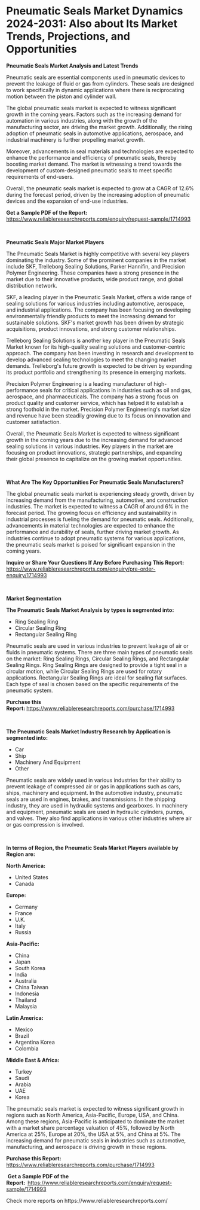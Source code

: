 <p><h1>Pneumatic Seals Market Dynamics 2024-2031: Also about Its Market Trends, Projections, and Opportunities</h1></p><p><strong>Pneumatic Seals Market Analysis and Latest Trends</strong></p>
<p><p>Pneumatic seals are essential components used in pneumatic devices to prevent the leakage of fluid or gas from cylinders. These seals are designed to work specifically in dynamic applications where there is reciprocating motion between the piston and cylinder wall.</p><p>The global pneumatic seals market is expected to witness significant growth in the coming years. Factors such as the increasing demand for automation in various industries, along with the growth of the manufacturing sector, are driving the market growth. Additionally, the rising adoption of pneumatic seals in automotive applications, aerospace, and industrial machinery is further propelling market growth.</p><p>Moreover, advancements in seal materials and technologies are expected to enhance the performance and efficiency of pneumatic seals, thereby boosting market demand. The market is witnessing a trend towards the development of custom-designed pneumatic seals to meet specific requirements of end-users.</p><p>Overall, the pneumatic seals market is expected to grow at a CAGR of 12.6% during the forecast period, driven by the increasing adoption of pneumatic devices and the expansion of end-use industries.</p></p>
<p><strong>Get a Sample PDF of the Report:&nbsp;</strong> <a href="https://www.reliableresearchreports.com/enquiry/request-sample/1714993">https://www.reliableresearchreports.com/enquiry/request-sample/1714993</a></p>
<p>&nbsp;</p>
<p><strong>Pneumatic Seals Major Market Players</strong></p>
<p><p>The Pneumatic Seals Market is highly competitive with several key players dominating the industry. Some of the prominent companies in the market include SKF, Trelleborg Sealing Solutions, Parker Hannifin, and Precision Polymer Engineering. These companies have a strong presence in the market due to their innovative products, wide product range, and global distribution network.</p><p>SKF, a leading player in the Pneumatic Seals Market, offers a wide range of sealing solutions for various industries including automotive, aerospace, and industrial applications. The company has been focusing on developing environmentally friendly products to meet the increasing demand for sustainable solutions. SKF's market growth has been driven by strategic acquisitions, product innovations, and strong customer relationships.</p><p>Trelleborg Sealing Solutions is another key player in the Pneumatic Seals Market known for its high-quality sealing solutions and customer-centric approach. The company has been investing in research and development to develop advanced sealing technologies to meet the changing market demands. Trelleborg's future growth is expected to be driven by expanding its product portfolio and strengthening its presence in emerging markets.</p><p>Precision Polymer Engineering is a leading manufacturer of high-performance seals for critical applications in industries such as oil and gas, aerospace, and pharmaceuticals. The company has a strong focus on product quality and customer service, which has helped it to establish a strong foothold in the market. Precision Polymer Engineering's market size and revenue have been steadily growing due to its focus on innovation and customer satisfaction.</p><p>Overall, the Pneumatic Seals Market is expected to witness significant growth in the coming years due to the increasing demand for advanced sealing solutions in various industries. Key players in the market are focusing on product innovations, strategic partnerships, and expanding their global presence to capitalize on the growing market opportunities.</p></p>
<p>&nbsp;</p>
<p><strong>What Are The Key Opportunities For Pneumatic Seals Manufacturers?</strong></p>
<p><p>The global pneumatic seals market is experiencing steady growth, driven by increasing demand from the manufacturing, automotive, and construction industries. The market is expected to witness a CAGR of around 6% in the forecast period. The growing focus on efficiency and sustainability in industrial processes is fueling the demand for pneumatic seals. Additionally, advancements in material technologies are expected to enhance the performance and durability of seals, further driving market growth. As industries continue to adopt pneumatic systems for various applications, the pneumatic seals market is poised for significant expansion in the coming years.</p></p>
<p><strong>Inquire or Share Your Questions If Any Before Purchasing This Report:</strong> <a href="https://www.reliableresearchreports.com/enquiry/pre-order-enquiry/1714993">https://www.reliableresearchreports.com/enquiry/pre-order-enquiry/1714993</a></p>
<p>&nbsp;</p>
<p><strong>Market Segmentation</strong></p>
<p><strong>The Pneumatic Seals Market Analysis by types is segmented into:</strong></p>
<p><ul><li>Ring Sealing Ring</li><li>Circular Sealing Ring</li><li>Rectangular Sealing Ring</li></ul></p>
<p><p>Pneumatic seals are used in various industries to prevent leakage of air or fluids in pneumatic systems. There are three main types of pneumatic seals on the market: Ring Sealing Rings, Circular Sealing Rings, and Rectangular Sealing Rings. Ring Sealing Rings are designed to provide a tight seal in a circular motion, while Circular Sealing Rings are used for rotary applications. Rectangular Sealing Rings are ideal for sealing flat surfaces. Each type of seal is chosen based on the specific requirements of the pneumatic system.</p></p>
<p><strong>Purchase this Report:&nbsp;</strong><a href="https://www.reliableresearchreports.com/purchase/1714993">https://www.reliableresearchreports.com/purchase/1714993</a></p>
<p>&nbsp;</p>
<p><strong>The Pneumatic Seals Market Industry Research by Application is segmented into:</strong></p>
<p><ul><li>Car</li><li>Ship</li><li>Machinery And Equipment</li><li>Other</li></ul></p>
<p><p>Pneumatic seals are widely used in various industries for their ability to prevent leakage of compressed air or gas in applications such as cars, ships, machinery and equipment. In the automotive industry, pneumatic seals are used in engines, brakes, and transmissions. In the shipping industry, they are used in hydraulic systems and gearboxes. In machinery and equipment, pneumatic seals are used in hydraulic cylinders, pumps, and valves. They also find applications in various other industries where air or gas compression is involved.</p></p>
<p>&nbsp;</p>
<p><strong>In terms of Region, the Pneumatic Seals Market Players available by Region are:</strong></p>
<p>
    <p> <strong> North America: </strong>
        <ul>
            <li>United States</li>
            <li>Canada</li>
        </ul>
        </p> 
    <p> <strong> Europe: </strong>
        <ul>
            <li>Germany</li>
            <li>France</li>
            <li>U.K.</li>
            <li>Italy</li>
            <li>Russia</li>
        </ul>
        </p> 
    <p> <strong> Asia-Pacific: </strong>
        <ul>
            <li>China</li>
            <li>Japan</li>
            <li>South Korea</li>
            <li>India</li>
            <li>Australia</li>
            <li>China Taiwan</li>
            <li>Indonesia</li>
            <li>Thailand</li>
            <li>Malaysia</li>
        </ul>
        </p> 
    <p> <strong> Latin America: </strong>
        <ul>
            <li>Mexico</li>
            <li>Brazil</li>
            <li>Argentina Korea</li>
            <li>Colombia</li>
        </ul>
        </p> 
    <p> <strong> Middle East & Africa: </strong>
        <ul>
            <li>Turkey</li>
            <li>Saudi</li>
            <li>Arabia</li>
            <li>UAE</li>
            <li>Korea</li>
        </ul>
    </p>
    </p>
<p><p>The pneumatic seals market is expected to witness significant growth in regions such as North America, Asia-Pacific, Europe, USA, and China. Among these regions, Asia-Pacific is anticipated to dominate the market with a market share percentage valuation of 45%, followed by North America at 25%, Europe at 20%, the USA at 5%, and China at 5%. The increasing demand for pneumatic seals in industries such as automotive, manufacturing, and aerospace is driving growth in these regions.</p></p>
<p><strong>Purchase this Report: </strong><a href="https://www.reliableresearchreports.com/purchase/1714993">https://www.reliableresearchreports.com/purchase/1714993</a></p>
<p>&nbsp;<strong>Get a Sample PDF of the Report:&nbsp;&nbsp;</strong><a href="https://www.reliableresearchreports.com/enquiry/request-sample/1714993">https://www.reliableresearchreports.com/enquiry/request-sample/1714993</a></p>
<p><strong></strong></p>
<p>Check more reports on https://www.reliableresearchreports.com/</p>